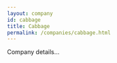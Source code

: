 ```yaml
---
layout: company
id: cabbage
title: Cabbage
permalink: /companies/cabbage.html
---
```


Company details...